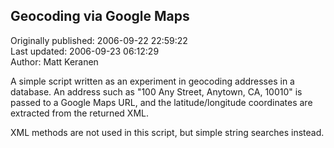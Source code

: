 ## Geocoding via Google Maps  
Originally published: 2006-09-22 22:59:22  
Last updated: 2006-09-23 06:12:29  
Author: Matt Keranen  
  
A simple script written as an experiment in geocoding addresses in a database. An address such as "100 Any Street, Anytown, CA, 10010" is passed to a Google Maps URL, and the latitude/longitude coordinates are extracted from the returned XML.

XML methods are not used in this script, but simple string searches instead.